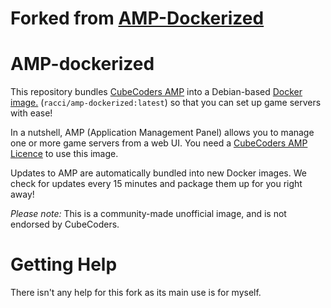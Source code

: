 # Forked from [AMP-Dockerized](https://github.com/MitchTalmadge/AMP-dockerized)

# AMP-dockerized
This repository bundles [CubeCoders AMP](https://cubecoders.com/AMP) into a Debian-based [Docker image.](https://hub.docker.com/r/racci/amp-dockerized)
(`racci/amp-dockerized:latest`) so that you can set up game servers with ease! 

In a nutshell, AMP (Application Management Panel) allows you to manage one or more game servers from a web UI. You need a [CubeCoders AMP Licence](https://cubecoders.com/AMP#buyAMP) to use this image.

Updates to AMP are automatically bundled into new Docker images. We check for updates every 15 minutes and package them up for you right away!

*Please note:* This is a community-made unofficial image, and is not endorsed by CubeCoders.

# Getting Help

There isn't any help for this fork as its main use is for myself.

